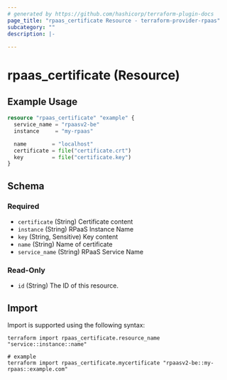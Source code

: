 ```yaml
---
# generated by https://github.com/hashicorp/terraform-plugin-docs
page_title: "rpaas_certificate Resource - terraform-provider-rpaas"
subcategory: ""
description: |-
  
---
```


# rpaas_certificate (Resource)



## Example Usage

```terraform
resource "rpaas_certificate" "example" {
  service_name = "rpaasv2-be"
  instance     = "my-rpaas"

  name        = "localhost"
  certificate = file("certificate.crt")
  key         = file("certificate.key")
}
```

<!-- schema generated by tfplugindocs -->
## Schema

### Required

- `certificate` (String) Certificate content
- `instance` (String) RPaaS Instance Name
- `key` (String, Sensitive) Key content
- `name` (String) Name of certificate
- `service_name` (String) RPaaS Service Name

### Read-Only

- `id` (String) The ID of this resource.

## Import

Import is supported using the following syntax:

```shell
terraform import rpaas_certificate.resource_name "service::instance::name"

# example
terraform import rpaas_certificate.mycertificate "rpaasv2-be::my-rpaas::example.com"
```

